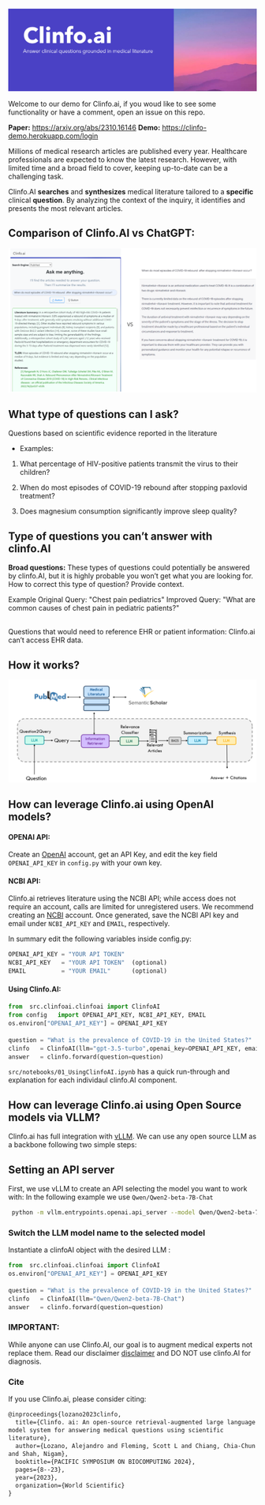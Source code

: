  ![logo](images/clinfo_ai.png)
 
 Welcome to our demo for Clinfo.ai, if you woud like to see some functionality or have a comment, open an issue on this repo.

**Paper:** https://arxiv.org/abs/2310.16146
**Demo:** https://clinfo-demo.herokuapp.com/login

Millions of medical research articles are published every year. Healthcare professionals are expected to know the latest research. However, with limited time and a broad field to cover, keeping up-to-date can be a challenging task.

Clinfo.AI **searches** and **synthesizes** medical literature tailored to a **specific** clinical **question**. By analyzing the context of the inquiry, it identifies and presents the most relevant articles. 

## Comparison of Clinfo.AI vs ChatGPT:
![comparison](images/comparison.png)


## What type of questions can I ask? 
Questions based on scientific evidence reported in the literature

* Examples:

1. What percentage of HIV-positive patients transmit the virus to their children?

2. When do most episodes of COVID-19 rebound after stopping paxlovid treatment?

3. Does magnesium consumption significantly improve sleep quality?


## Type of questions you can’t answer with clinfo.AI
**Broad questions:** These types of questions could potentially be answered by clinfo.AI, but it is highly probable you won’t get what you are looking for. How to correct this type of question? Provide context.

Example
Original Query: "Chest pain pediatrics"
Improved Query: "What are common causes of chest pain in pediatric patients?"

<br>
Questions that would need to reference EHR or patient information: Clinfo.ai can’t access EHR data.




## How it works?

![diagram](images/diagram.png)


## How can leverage Clinfo.ai using OpenAI models?

#### OPENAI API:
Create an [OpenAI](https://openai.com/index/openai-api/) account, get an API Key, and edit the key field `OPENAI_API_KEY` in `config.py` with your own key. 

#### NCBI API:
Clinfo.ai retrieves literature using the NCBI API; while access does not require an account, calls are limited for unregistered users. We recommend creating an [NCBI](https://www.ncbi.nlm.nih.gov/home/develop/api/) account. Once generated, save the NCBI API key and email under `NCBI_API_KEY` and `EMAIL`, respectively.

In summary edit the following variables inside config.py:
```python
OPENAI_API_KEY = "YOUR API TOKEN"
NCBI_API_KEY   = "YOUR API TOKEN"  (optional)
EMAIL          = "YOUR EMAIL"      (optional)
```

#### Using Clinfo.AI:

```python
from  src.clinfoai.clinfoai import ClinfoAI
from config   import OPENAI_API_KEY, NCBI_API_KEY, EMAIL
os.environ["OPENAI_API_KEY"] = OPENAI_API_KEY

question = "What is the prevalence of COVID-19 in the United States?"
clinfo   = ClinfoAI(llm="gpt-3.5-turbo",openai_key=OPENAI_API_KEY, email= EMAIL)
answer   = clinfo.forward(question=question)         
```


```src/notebooks/01_UsingClinfoAI.ipynb``` has a quick run-through and explanation for  each individaul  clinfo.AI component.


## How can leverage Clinfo.ai using Open Source models via VLLM?
Clinfo.ai has full integration with [vLLM](). We can use any open source LLM as a backbone following two simple steps:

## Setting an API server
First, we use vLLM to create an API selecting the model you want to work with:
In the following example we use ```Qwen/Qwen2-beta-7B-Chat```

```bash
 python -m vllm.entrypoints.openai.api_server --model Qwen/Qwen2-beta-7B-Chat
```

### Switch the LLM model name to the selected model 
Instantiate a clinfoAI object with the desired LLM :


```python
from  src.clinfoai.clinfoai import ClinfoAI
os.environ["OPENAI_API_KEY"] = OPENAI_API_KEY

question = "What is the prevalence of COVID-19 in the United States?"
clinfo   = ClinfoAI(llm="Qwen/Qwen2-beta-7B-Chat")
answer   = clinfo.forward(question=question)         
```


### IMPORTANT:
While anyone can use Clinfo.AI, our goal is to augment medical experts not replace them. Read our disclaimer [disclaimer](https://clinfo-demo.herokuapp.com/termsandconditions) and DO NOT use clinfo.AI for diagnosis.



### Cite
If you use Clinfo.ai, please consider citing:

```
@inproceedings{lozano2023clinfo,
  title={Clinfo. ai: An open-source retrieval-augmented large language model system for answering medical questions using scientific literature},
  author={Lozano, Alejandro and Fleming, Scott L and Chiang, Chia-Chun and Shah, Nigam},
  booktitle={PACIFIC SYMPOSIUM ON BIOCOMPUTING 2024},
  pages={8--23},
  year={2023},
  organization={World Scientific}
}

```





